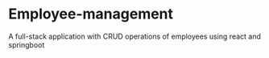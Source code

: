 # Employee-management
A full-stack application with CRUD operations of employees using react and springboot
